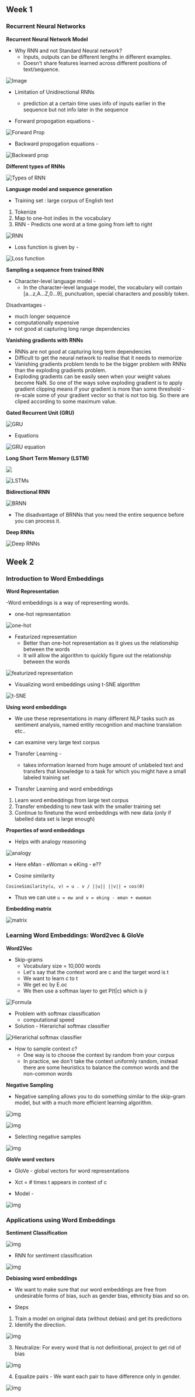 ## Week 1

### Recurrent Neural Networks

**Recurrent Neural Network Model**

- Why RNN and not Standard Neural network?
    - Inputs, outputs can be different lengths in different examples.
    - Doesn't share features learned across different positions of text/sequence.

![Image](https://github.com/amanchadha/coursera-deep-learning-specialization/raw/master/C5%20-%20Sequence%20Models/Notes/Images/15.png)

- Limitation of Unidirectional RNNs
   - prediction at a certain time uses info of inputs earlier in the sequence but not info later in the sequence

- Forward propogation equations -

![Forward Prop](https://github.com/amanchadha/coursera-deep-learning-specialization/raw/master/C5%20-%20Sequence%20Models/Notes/Images/04.png)

- Backward propogation equations -

![Backward prop](https://github.com/amanchadha/coursera-deep-learning-specialization/raw/master/C5%20-%20Sequence%20Models/Notes/Images/08.png)

**Different types of RNNs**

![Types of RNN](https://i.stack.imgur.com/6VAOt.jpg)

**Language model and sequence generation**

- Training set : large corpus of English text
1. Tokenize
2. Map to one-hot indies in the vocabulary
3. RNN - Predicts one word at a time going from left to right

![RNN](https://github.com/amanchadha/coursera-deep-learning-specialization/raw/master/C5%20-%20Sequence%20Models/Notes/Images/13.png)

- Loss function is given by -

![Loss function](https://github.com/amanchadha/coursera-deep-learning-specialization/raw/master/C5%20-%20Sequence%20Models/Notes/Images/14.png)

**Sampling a sequence from trained RNN**

- Character-level language model -
    - In the character-level language model, the vocabulary will contain [a...z,A...Z,0...9], punctuation, special characters and possibly token.

Disadvantages - 
   - much longer sequence
   - computationally expensive
   - not good at capturing long range dependencies

**Vanishing gradients with RNNs**

- RNNs are not good at capturing long term dependencies 
- Difficult to get the neural network to realise that it needs to memorize
- Vanishing gradients problem tends to be the bigger problem with RNNs than the exploding gradients problem.
- Exploding gradients can be easily seen when your weight values become NaN. So one of the ways solve exploding gradient is to apply gradient clipping means if your gradient is more than some threshold - re-scale some of your gradient vector so that is not too big. So there are cliped according to some maximum value.

**Gated Recurrent Unit (GRU)**

![GRU](https://miro.medium.com/v2/resize:fit:723/1*O8k5NP_FF3zKCwDZUYoiaA.png)

- Equations

![GRU equation](https://github.com/amanchadha/coursera-deep-learning-specialization/raw/master/C5%20-%20Sequence%20Models/Notes/Images/20.png)

**Long Short Term Memory (LSTM)**

![](https://franklinwu19.github.io/2018/08/27/rnn-lstm/rnn1.png)

![LSTMs](https://franklinwu19.github.io/2018/08/27/rnn-lstm/LSTM.png)

**Bidirectional RNN**

![BRNN](https://miro.medium.com/v2/resize:fit:1100/format:webp/1*6QnPUSv_t9BY9Fv8_aLb-Q.png)

- The disadvantage of BRNNs that you need the entire sequence before you can process it.

**Deep RNNs**

![Deep RNNs](https://github.com/amanchadha/coursera-deep-learning-specialization/raw/master/C5%20-%20Sequence%20Models/Notes/Images/25.png)



## Week 2

### Introduction to Word Embeddings

**Word Representation**

-Word embeddings is a way of representing words.

- one-hot representation

![one-hot](https://github.com/amanchadha/coursera-deep-learning-specialization/raw/master/C5%20-%20Sequence%20Models/Notes/Images/27.png)

-  Featurized representation
   - Better than one-hot representation as it gives us the relationship between the words
   - It will allow the algorithm to quickly figure out the relationship between the words

![featurized representation](https://github.com/amanchadha/coursera-deep-learning-specialization/raw/master/C5%20-%20Sequence%20Models/Notes/Images/28.png)

- Visualizing word embeddings using t-SNE algorithm

![t-SNE](https://github.com/amanchadha/coursera-deep-learning-specialization/raw/master/C5%20-%20Sequence%20Models/Notes/Images/29.png)


**Using word embeddings**

- We use these representations in many different NLP tasks such as sentiment analysis, named entity recognition and machine translation etc..
- can examine very large text corpus

- Transfer Learning -
  - takes information learned from huge amount of unlabeled text and transfers that knowledge to a task for which you might have a small labeled training set

- Transfer Learning and word embeddings
1. Learn word embeddings from large text corpus 
2. Transfer embedding to new task with the smaller training set
3. Continue to finetune the word embeddings with new data (only if labelled data set is large enough)

**Properties of word embeddings**

- Helps with analogy reasoning

![analogy](https://github.com/amanchadha/coursera-deep-learning-specialization/raw/master/C5%20-%20Sequence%20Models/Notes/Images/32.png)

- Here eMan - eWoman ≈ eKing - e??

- Cosine similarity

```
CosineSimilarity(u, v) = u . v / ||u|| ||v|| = cos(θ)
```
- Thus we can use `u = ew and v = eking - eman + ewoman`

**Embedding matrix**

![matrix](https://github.com/amanchadha/coursera-deep-learning-specialization/raw/master/C5%20-%20Sequence%20Models/Notes/Images/36.png)


### Learning Word Embeddings: Word2vec & GloVe

**Word2Vec**

- Skip-grams
  - Vocabulary size = 10,000 words
  - Let's say that the context word are c and the target word is t
  - We want to learn c to t
  - We get ec by E.oc
  - We then use a softmax layer to get P(t|c) which is ŷ

![Formula](https://github.com/amanchadha/coursera-deep-learning-specialization/raw/master/C5%20-%20Sequence%20Models/Notes/Images/39.png)

- Problem with softmax classification
  - computational speed
- Solution - Hierarichal softmax classifier

![Hierarichal softmax classifier](https://github.com/amanchadha/coursera-deep-learning-specialization/raw/master/C5%20-%20Sequence%20Models/Notes/Images/40.png)

- How to sample context c?
  - One way is to choose the context by random from your corpus
  - In practice, we don't take the context uniformly random, instead there are some heuristics to balance the common words and the non-common words

**Negative Sampling**

- Negative sampling allows you to do something similar to the skip-gram model, but with a much more efficient learning algorithm.

![img](https://github.com/amanchadha/coursera-deep-learning-specialization/raw/master/C5%20-%20Sequence%20Models/Notes/Images/41.png)

![img](https://github.com/amanchadha/coursera-deep-learning-specialization/raw/master/C5%20-%20Sequence%20Models/Notes/Images/42.png)

- Selecting negative samples

![img](https://github.com/amanchadha/coursera-deep-learning-specialization/raw/master/C5%20-%20Sequence%20Models/Notes/Images/43.png)

**GloVe word vectors**

- GloVe - global vectors for word representations

- Xct = # times t appears in context of c

- Model -

![img](https://github.com/amanchadha/coursera-deep-learning-specialization/raw/master/C5%20-%20Sequence%20Models/Notes/Images/44.png)


### Applications using Word Embeddings

**Sentiment Classification**

![img](https://github.com/amanchadha/coursera-deep-learning-specialization/raw/master/C5%20-%20Sequence%20Models/Notes/Images/46.png)

- RNN for sentiment classification

![img](https://github.com/amanchadha/coursera-deep-learning-specialization/raw/master/C5%20-%20Sequence%20Models/Notes/Images/47.png)

**Debiasing word embeddings**

- We want to make sure that our word embeddings are free from undesirable forms of bias, such as gender bias, ethnicity bias and so on.

- Steps
1. Train a model on original data (without debias) and get its predictions
2. Identify the direction.

![img](https://github.com/amanchadha/coursera-deep-learning-specialization/raw/master/C5%20-%20Sequence%20Models/Notes/Images/49.png)

3. Neutralize: For every word that is not definitional, project to get rid of bias

![img](https://github.com/amanchadha/coursera-deep-learning-specialization/raw/master/C5%20-%20Sequence%20Models/Notes/Images/50.png)

4. Equalize pairs - We want each pair to have difference only in gender.

![img](https://github.com/amanchadha/coursera-deep-learning-specialization/raw/master/C5%20-%20Sequence%20Models/Notes/Images/51.png)

